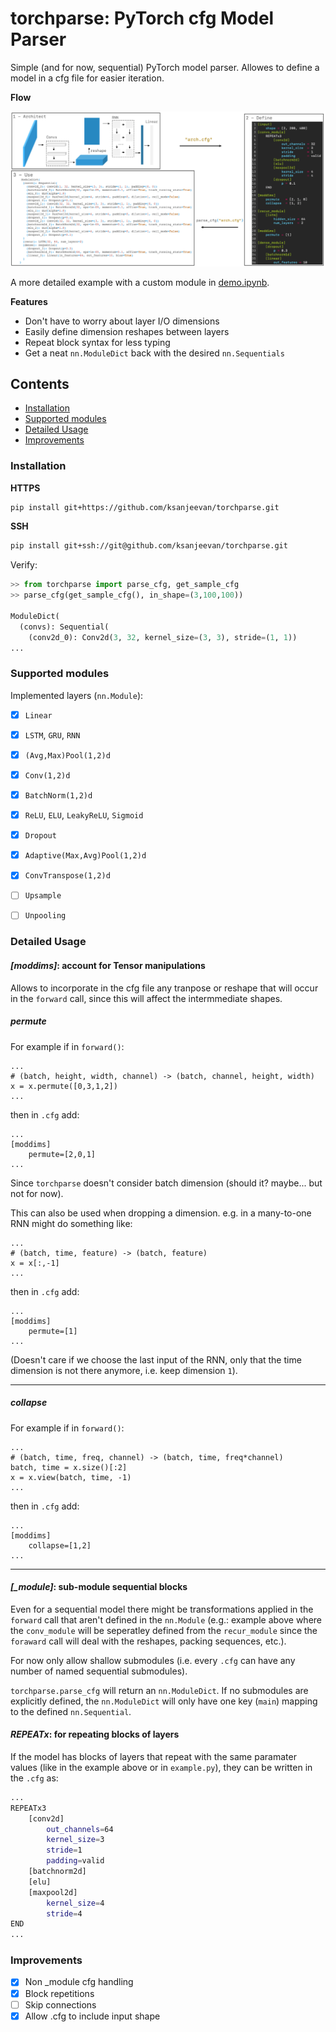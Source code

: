 # torchparse: PyTorch cfg Model Parser

Simple (and for now, sequential) PyTorch model parser. Allowes to define a model in a cfg file for easier iteration.

**Flow**

<p align="center">
<img src="plots/steps.png" width="800px"/>
</p>

A more detailed example with a custom module in [demo.ipynb](https://github.com/ksanjeevan/torchparse/blob/master/demo.ipynb).

**Features**

- Don't have to worry about layer I/O dimensions
- Easily define dimension reshapes between layers
- Repeat block syntax for less typing
- Get a neat `nn.ModuleDict` back with the desired `nn.Sequentials`

## Contents
- [Installation](#installation)
- [Supported modules](#supported-modules)
- [Detailed Usage](#detailed-usage)
- [Improvements](#improvements)
### Installation

**HTTPS**
```bash
pip install git+https://github.com/ksanjeevan/torchparse.git
```
**SSH**
```bash
pip install git+ssh://git@github.com/ksanjeevan/torchparse.git
```
Verify:
```python
>> from torchparse import parse_cfg, get_sample_cfg
>> parse_cfg(get_sample_cfg(), in_shape=(3,100,100))

ModuleDict(
  (convs): Sequential(
    (conv2d_0): Conv2d(3, 32, kernel_size=(3, 3), stride=(1, 1))
...
```

### Supported modules

Implemented layers (`nn.Module`):

- [x] `Linear`
- [x] `LSTM`, `GRU`, `RNN`
- [x] `(Avg,Max)Pool(1,2)d`
- [x] `Conv(1,2)d`
- [x] `BatchNorm(1,2)d`
- [x] `ReLU`, `ELU`, `LeakyReLU`, `Sigmoid`
- [x] `Dropout`
- [x] `Adaptive(Max,Avg)Pool(1,2)d`
- [x] `ConvTranspose(1,2)d`
- [ ] `Upsample`
- [ ] `Unpooling`




### Detailed Usage

#### *[moddims]*: account for Tensor manipulations

Allows to incorporate in the cfg file any tranpose or reshape that will occur in the `forward` call, since this will affect the  intermmediate shapes.


##### permute

For example if in `forward()`:
```
...
# (batch, height, width, channel) -> (batch, channel, height, width)
x = x.permute([0,3,1,2])
...
```

then in `.cfg` add:

```
...
[moddims]
	permute=[2,0,1]
...
```
Since `torchparse` doesn't consider batch dimension (should it? maybe... but not for now).

This can also be used when dropping a dimension. e.g. in a many-to-one RNN might do something like:
```
...
# (batch, time, feature) -> (batch, feature)
x = x[:,-1]
...
```

then in `.cfg` add:

```
...
[moddims]
	permute=[1]
...
```
(Doesn't care if we choose the last input of the RNN, only that the time dimension is not there anymore, i.e. keep dimension `1`).

---
##### collapse


For example if in `forward()`:
```
...
# (batch, time, freq, channel) -> (batch, time, freq*channel)
batch, time = x.size()[:2]
x = x.view(batch, time, -1)
...
```

then in `.cfg` add:

```
...
[moddims]
	collapse=[1,2]
...
```

---


#### *[_module]*: sub-module sequential blocks
Even for a sequential model there might be transformations applied in the `forward` call that aren't defined in the `nn.Module` (e.g.: example above where the `conv_module` will be seperatley defined from the `recur_module` since the `foraward` call will deal with the reshapes, packing sequences, etc.). 

For now only allow shallow submodules (i.e. every `.cfg` can have any number of named sequential submodules).

`torchparse.parse_cfg` will return an `nn.ModuleDict`. If no submodules are explicitly defined, the `nn.ModuleDict` will only have one key (`main`) mapping to the defined `nn.Sequential`.

#### *REPEATx*: for repeating blocks of layers

If the model has blocks of layers that repeat with the same paramater values (like in the example above or in `example.py`), they can be written in the `.cfg` as:

```bash
...
REPEATx3
    [conv2d]
        out_channels=64
        kernel_size=3
        stride=1
        padding=valid
    [batchnorm2d]
    [elu]
    [maxpool2d]
        kernel_size=4
        stride=4
END
...
```


### Improvements

- [x] Non _module cfg handling
- [x] Block repetitions
- [ ] Skip connections
- [x] Allow .cfg to include input shape